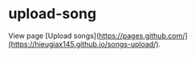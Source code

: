 ﻿# upload-song
View page [Upload songs](https://pages.github.com/](https://hieugiax145.github.io/songs-upload/).
